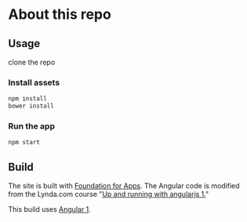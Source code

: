 # About this repo



## Usage

clone the repo

### Install assets

```bash
npm install
bower install
```

### Run the app

```bash
npm start
```



## Build

The site is built with <a href="http://foundation.zurb.com/apps/docs">Foundation for Apps</a>.  The Angular code is modified from the Lynda.com course "<a href="https://www.lynda.com/AngularJS-tutorials/Up-Running-AngularJS/154414-2.html">Up and running with angularjs 1.</a>"

This build uses [Angular 1](https://angularjs.org).

